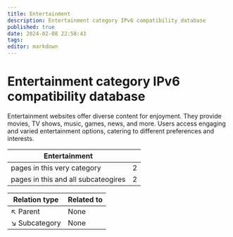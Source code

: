 ```yaml
---
title: Entertainment
description: Entertainment category IPv6 compatibility database
published: true
date: 2024-02-08 22:58:43 
tags:
editor: markdown
---
```


# Entertainment category IPv6 compatibility database


Entertainment websites offer diverse content for enjoyment. They provide movies, TV shows, music, games, news, and more. Users access engaging and varied entertainment options, catering to different preferences and interests.


| Entertainment   |   |
| - | - |
| pages in this very category | 2 |
| pages in this and all subcateogires | 2 |

| Relation type | Related to |
| - | - |
| :arrow_upper_left: Parent | None |
| :arrow_lower_right: Subcategory | None |